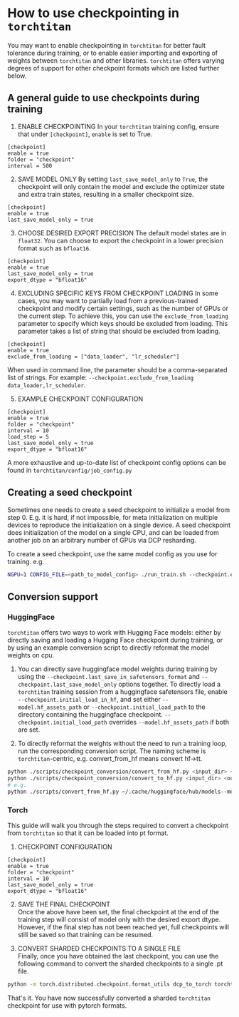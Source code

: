 # How to use checkpointing in `torchtitan`

You may want to enable checkpointing in `torchtitan` for better fault tolerance during training, or to enable easier importing and exporting of weights between `torchtitan` and other libraries. `torchtitan` offers varying degrees of support for other checkpoint formats which are listed further below.

## A general guide to use checkpoints during training

1. ENABLE CHECKPOINTING
In your `torchtitan` training config, ensure that under `[checkpoint]`, `enable` is set to True.
```
[checkpoint]
enable = true
folder = "checkpoint"
interval = 500
```
2. SAVE MODEL ONLY
By setting `last_save_model_only` to `True`, the checkpoint will only contain the model and exclude the optimizer state and extra train states, resulting in a smaller checkpoint size.
```
[checkpoint]
enable = true
last_save_model_only = true
```

3. CHOOSE DESIRED EXPORT PRECISION
The default model states are in `float32`. You can choose to export the checkpoint in a lower precision format such as `bfloat16`.
```
[checkpoint]
enable = true
last_save_model_only = true
export_dtype = "bfloat16"
```

4. EXCLUDING SPECIFIC KEYS FROM CHECKPOINT LOADING
In some cases, you may want to partially load from a previous-trained checkpoint and modify certain settings, such as the number of GPUs or the current step. To achieve this, you can use the `exclude_from_loading` parameter to specify which keys should be excluded from loading.
This parameter takes a list of string that should be excluded from loading.
```
[checkpoint]
enable = true
exclude_from_loading = ["data_loader", "lr_scheduler"]
```
When used in command line, the parameter should be a comma-separated list of strings. For example: `--checkpoint.exclude_from_loading data_loader,lr_scheduler`.

5. EXAMPLE CHECKPOINT CONFIGURATION
```
[checkpoint]
enable = true
folder = "checkpoint"
interval = 10
load_step = 5
last_save_model_only = true
export_dtype = "bfloat16"
```

A more exhaustive and up-to-date list of checkpoint config options can be found in `torchtitan/config/job_config.py`

## Creating a seed checkpoint
Sometimes one needs to create a seed checkpoint to initialize a model from step 0.
E.g. it is hard, if not impossible, for meta initialization on multiple devices to reproduce the initialization on a single device.
A seed checkpoint does initialization of the model on a single CPU, and can be loaded from another job on an arbitrary number of GPUs via DCP resharding.

To create a seed checkpoint, use the same model config as you use for training.
e.g.
```bash
NGPU=1 CONFIG_FILE=<path_to_model_config> ./run_train.sh --checkpoint.enable --checkpoint.create_seed_checkpoint --parallelism.data_parallel_replicate_degree 1 --parallelism.data_parallel_shard_degree 1 --parallelism.tensor_parallel_degree 1 --parallelism.pipeline_parallel_degree 1 --parallelism.context_parallel_degree 1 --parallelism.expert_parallel_degree 1
```

## Conversion support

### HuggingFace
`torchtitan` offers two ways to work with Hugging Face models: either by directly saving and loading a Hugging Face checkpoint during training, or by using an example conversion script to directly reformat the model weights on cpu.

1. You can directly save huggingface model weights during training by using the `--checkpoint.last_save_in_safetensors_format` and `--checkpoint.last_save_model_only` options together. To directly load a `torchtitan` training session from a huggingface safetensors file, enable `--checkpoint.initial_load_in_hf`, and set either `--model.hf_assets_path` or `--checkpoint.initial_load_path` to the directory containing the huggingface checkpoint. `--checkpoint.initial_load_path` overrides `--model.hf_assets_path` if both are set.

2. To directly reformat the weights without the need to run a training loop, run the corresponding conversion script. The naming scheme is `torchtitan`-centric, e.g. convert_from_hf means convert hf->tt.

```bash
python ./scripts/checkpoint_conversion/convert_from_hf.py <input_dir> <output_dir> --model_name <model_name> --model_flavor <model_flavor>
python ./scripts/checkpoint_conversion/convert_to_hf.py <input_dir> <output_dir> --hf_assets_path ./assets/hf/Llama3.1-8B --model_name <model_name> --model_flavor <model_flavor>
# e.g.
python ./scripts/convert_from_hf.py ~/.cache/huggingface/hub/models--meta-llama--Meta-Llama-3-8B/snapshots/8cde5ca8380496c9a6cc7ef3a8b46a0372a1d920/ ./initial_load_path/ --model_name llama3 --model_flavor 8B
```

### Torch

This guide will walk you through the steps required to convert a checkpoint from `torchtitan` so that it can be loaded into pt format.

1. CHECKPOINT CONFIGURATION
```
[checkpoint]
enable = true
folder = "checkpoint"
interval = 10
last_save_model_only = true
export_dtype = "bfloat16"
```

2. SAVE THE FINAL CHECKPOINT\
Once the above have been set, the final checkpoint at the end of the training step will consist of model only with the desired export dtype. However, if the final step has not been reached yet, full checkpoints will still be saved so that training can be resumed.

3. CONVERT SHARDED CHECKPOINTS TO A SINGLE FILE\
Finally, once you have obtained the last checkpoint, you can use the following command to convert the sharded checkpoints to a single .pt file.

```bash
python -m torch.distributed.checkpoint.format_utils dcp_to_torch torchtitan/outputs/checkpoint/step-1000 checkpoint.pt
```


That's it. You have now successfully converted a sharded `torchtitan` checkpoint for use with pytorch formats.

